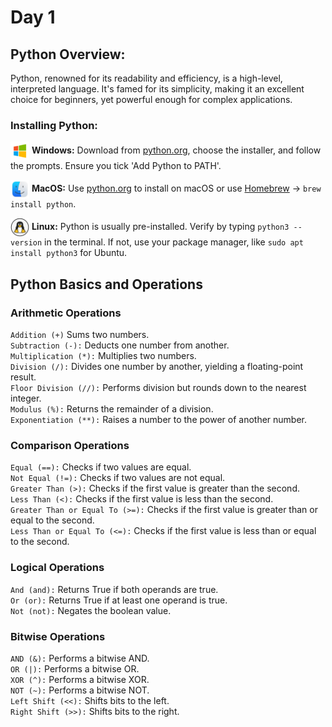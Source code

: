 # Day 1

## Python Overview:
Python, renowned for its readability and efficiency, is a high-level, interpreted language. It's famed for its simplicity, making it an excellent choice for beginners, yet powerful enough for complex applications.

### Installing Python:

<img src='/Files/Images/windows-icon.png' width='30' align='center'> </img> **Windows:** 
Download from [python.org](https://www.python.org/downloads/windows/), choose the installer, and follow the prompts. Ensure you tick 'Add Python to PATH'.

<img src='/Files/Images/mac-icon.png' width='30' align='center'> </img> **MacOS:** 
Use [python.org](https://www.python.org/downloads/macos/) to install on macOS or use [Homebrew](https://docs.brew.sh/Homebrew-and-Python) -> `brew install python`.

<img src='/Files/Images/Linux-icon.png' width='30' align='center'> </img>
**Linux:** Python is usually pre-installed. Verify by typing `python3 --version` in the terminal. If not, use your package manager, like `sudo apt install python3` for Ubuntu.

## Python Basics and Operations

### Arithmetic Operations

`Addition (+)`  Sums two numbers. <br>
`Subtraction (-):` Deducts one number from another. <br>
`Multiplication (*):` Multiplies two numbers. <br>
`Division (/):` Divides one number by another, yielding a floating-point result. <br>
`Floor Division (//):` Performs division but rounds down to the nearest integer. <br>
`Modulus (%):` Returns the remainder of a division. <br>
`Exponentiation (**):` Raises a number to the power of another number. <br>

### Comparison Operations

`Equal (==):` Checks if two values are equal. <br>
`Not Equal (!=):` Checks if two values are not equal. <br>
`Greater Than (>):` Checks if the first value is greater than the second. <br>
`Less Than (<):` Checks if the first value is less than the second. <br>
`Greater Than or Equal To (>=):` Checks if the first value is greater than or equal to the second. <br>
`Less Than or Equal To (<=):` Checks if the first value is less than or equal to the second. <br>

### Logical Operations

`And (and):` Returns True if both operands are true. <br>
`Or (or):` Returns True if at least one operand is true. <br>
`Not (not):` Negates the boolean value. <br>

### Bitwise Operations

`AND (&):` Performs a bitwise AND. <br>
`OR (|):` Performs a bitwise OR. <br>
`XOR (^):` Performs a bitwise XOR. <br>
`NOT (~):` Performs a bitwise NOT. <br>
`Left Shift (<<):` Shifts bits to the left. <br>
`Right Shift (>>):` Shifts bits to the right. <br>

